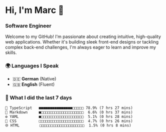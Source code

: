 # Hi, I'm Marc 👋 
### Software Engineer

Welcome to my GitHub! I'm passionate about creating intuitive, high-quality web applications. Whether it's building sleek front-end designs or tackling complex back-end challenges, I'm always eager to learn and improve my skills.  

### 🌍 Languages I Speak  
- 🇩🇪 **German** (Native)  
- 🇬🇧 **English** (Fluent)

### 🤯 What I did the last 7 days

```
🔷 TypeScript   ■■■■■■■■■■■■■■■□□□□□ 78.9% (7 hrs 27 mins)
📝 Markdown     ■□□□□□□□□□□□□□□□□□□□  6.6% (0 hrs 37 mins)
⚙️ YAML         ■□□□□□□□□□□□□□□□□□□□  5.1% (0 hrs 28 mins)
🎨 CSS          □□□□□□□□□□□□□□□□□□□□  4.7% (0 hrs 26 mins)
🌐 HTML         □□□□□□□□□□□□□□□□□□□□  1.5% (0 hrs 8 mins)
```